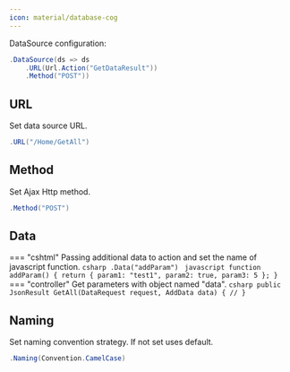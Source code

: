 ```yaml
---
icon: material/database-cog
---
```


DataSource configuration:
```csharp
.DataSource(ds => ds
    .URL(Url.Action("GetDataResult"))
    .Method("POST"))
```

## URL
Set data source URL.
```csharp
.URL("/Home/GetAll")
```

## Method
Set Ajax Http method.
```csharp
.Method("POST")
```

## Data
=== "cshtml"
	Passing additional data to action and set the name of javascript function.
	```csharp
	.Data("addParam")
	```
	```javascript
	function addParam() {
	   return { param1: "test1", param2: true, param3: 5 };
	}
	```
=== "controller"
	Get parameters with object named "data".
	```csharp
	public JsonResult GetAll(DataRequest request, AddData data)
	{
		//
	}
	```

## Naming
Set naming convention strategy. If not set uses default.
```csharp
.Naming(Convention.CamelCase)
```

